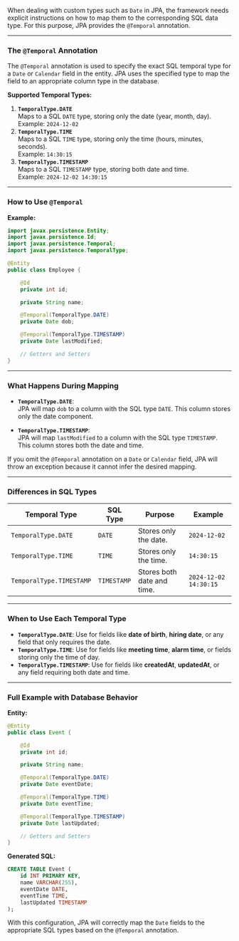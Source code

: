 When dealing with custom types such as `Date` in JPA, the framework needs explicit instructions on how to map them to the corresponding SQL data type. For this purpose, JPA provides the `@Temporal` annotation.

---

### **The `@Temporal` Annotation**

The `@Temporal` annotation is used to specify the exact SQL temporal type for a `Date` or `Calendar` field in the entity. JPA uses the specified type to map the field to an appropriate column type in the database.

**Supported Temporal Types:**
1. **`TemporalType.DATE`**  
   Maps to a SQL `DATE` type, storing only the date (year, month, day).  
   Example: `2024-12-02`
2. **`TemporalType.TIME`**  
   Maps to a SQL `TIME` type, storing only the time (hours, minutes, seconds).  
   Example: `14:30:15`
3. **`TemporalType.TIMESTAMP`**  
   Maps to a SQL `TIMESTAMP` type, storing both date and time.  
   Example: `2024-12-02 14:30:15`

---

### **How to Use `@Temporal`**

**Example:**
```java
import javax.persistence.Entity;
import javax.persistence.Id;
import javax.persistence.Temporal;
import javax.persistence.TemporalType;

@Entity
public class Employee {

    @Id
    private int id;

    private String name;

    @Temporal(TemporalType.DATE)
    private Date dob;

    @Temporal(TemporalType.TIMESTAMP)
    private Date lastModified;

    // Getters and Setters
}
```

---

### **What Happens During Mapping**

- **`TemporalType.DATE`**:  
  JPA will map `dob` to a column with the SQL type `DATE`. This column stores only the date component.
  
- **`TemporalType.TIMESTAMP`**:  
  JPA will map `lastModified` to a column with the SQL type `TIMESTAMP`. This column stores both the date and time.

If you omit the `@Temporal` annotation on a `Date` or `Calendar` field, JPA will throw an exception because it cannot infer the desired mapping.

---

### **Differences in SQL Types**

| **Temporal Type**       | **SQL Type**       | **Purpose**                        | **Example**             |
|--------------------------|--------------------|-------------------------------------|-------------------------|
| `TemporalType.DATE`      | `DATE`            | Stores only the date.              | `2024-12-02`            |
| `TemporalType.TIME`      | `TIME`            | Stores only the time.              | `14:30:15`              |
| `TemporalType.TIMESTAMP` | `TIMESTAMP`       | Stores both date and time.         | `2024-12-02 14:30:15`   |

---

### **When to Use Each Temporal Type**

- **`TemporalType.DATE`**: Use for fields like **date of birth**, **hiring date**, or any field that only requires the date.
- **`TemporalType.TIME`**: Use for fields like **meeting time**, **alarm time**, or fields storing only the time of day.
- **`TemporalType.TIMESTAMP`**: Use for fields like **createdAt**, **updatedAt**, or any field requiring both date and time.

---

### **Full Example with Database Behavior**

**Entity:**
```java
@Entity
public class Event {

    @Id
    private int id;

    private String name;

    @Temporal(TemporalType.DATE)
    private Date eventDate;

    @Temporal(TemporalType.TIME)
    private Date eventTime;

    @Temporal(TemporalType.TIMESTAMP)
    private Date lastUpdated;

    // Getters and Setters
}
```

**Generated SQL:**
```sql
CREATE TABLE Event (
    id INT PRIMARY KEY,
    name VARCHAR(255),
    eventDate DATE,
    eventTime TIME,
    lastUpdated TIMESTAMP
);
```

With this configuration, JPA will correctly map the `Date` fields to the appropriate SQL types based on the `@Temporal` annotation.
